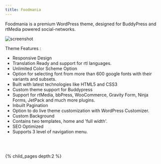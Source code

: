 ```yaml
---
title: Foodmania
---
```


Foodmania is a premium WordPress theme, designed for BuddyPress and rtMedia powered social-networks.

![screenshot](https://cloud.githubusercontent.com/assets/6297436/8306033/347be218-19d2-11e5-9c1a-209aa0126f90.png)

Theme Features :
<ul>
	<li>Responsive Design</li>
	<li>Translation Ready and support for rtl languages.</li>
	<li>Unlimited Color Scheme Option</li>
	<li>Option for selecting font from more than 600 google fonts with their variants and subsets.</li>
	<li>Built with latest technologies like HTML5 and CSS3</li>
	<li>Custom theme support for Buddypress</li>
	<li>Support for rtMedia, bbPress, WooCommerce, Gravity Form, Ninja Forms, JetPack and much more plugins.</li>
	<li>Inbuilt Pagination</li>
	<li>Option to do live theme customization with WordPress Customizer.</li>
	<li>Custom Background</li>
	<li>Contains two templates, home and 'full width'.</li>
	<li>SEO Optimized</li>
	<li>Supports 3 level of navigation menu.</li>
</ul>

<br><br>


{% child_pages depth:2 %}
